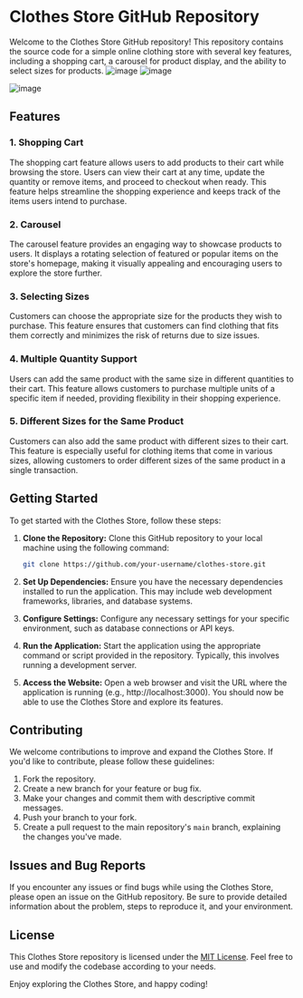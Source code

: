 # Clothes Store GitHub Repository

Welcome to the Clothes Store GitHub repository! This repository contains the source code for a simple online clothing store with several key features, including a shopping cart, a carousel for product display, and the ability to select sizes for products. 
![image](https://github.com/Ahmed-Elgendy25/Clothes-Store/assets/108876019/53bacb92-adc2-4943-bb93-888562c5b866)
![image](https://github.com/Ahmed-Elgendy25/Clothes-Store/assets/108876019/eaf8614d-4fae-40c3-8108-6a71cc9d0025)


![image](https://github.com/Ahmed-Elgendy25/Clothes-Store/assets/108876019/5c370762-4d94-49aa-87bc-d0e10e8413aa)

## Features

### 1. Shopping Cart

The shopping cart feature allows users to add products to their cart while browsing the store. Users can view their cart at any time, update the quantity or remove items, and proceed to checkout when ready. This feature helps streamline the shopping experience and keeps track of the items users intend to purchase.

### 2. Carousel

The carousel feature provides an engaging way to showcase products to users. It displays a rotating selection of featured or popular items on the store's homepage, making it visually appealing and encouraging users to explore the store further.

### 3. Selecting Sizes

Customers can choose the appropriate size for the products they wish to purchase. This feature ensures that customers can find clothing that fits them correctly and minimizes the risk of returns due to size issues.

### 4. Multiple Quantity Support

Users can add the same product with the same size in different quantities to their cart. This feature allows customers to purchase multiple units of a specific item if needed, providing flexibility in their shopping experience.

### 5. Different Sizes for the Same Product

Customers can also add the same product with different sizes to their cart. This feature is especially useful for clothing items that come in various sizes, allowing customers to order different sizes of the same product in a single transaction.

## Getting Started

To get started with the Clothes Store, follow these steps:

1. **Clone the Repository:** Clone this GitHub repository to your local machine using the following command:

   ```bash
   git clone https://github.com/your-username/clothes-store.git
   ```

2. **Set Up Dependencies:** Ensure you have the necessary dependencies installed to run the application. This may include web development frameworks, libraries, and database systems.

3. **Configure Settings:** Configure any necessary settings for your specific environment, such as database connections or API keys.

4. **Run the Application:** Start the application using the appropriate command or script provided in the repository. Typically, this involves running a development server.

5. **Access the Website:** Open a web browser and visit the URL where the application is running (e.g., http://localhost:3000). You should now be able to use the Clothes Store and explore its features.

## Contributing

We welcome contributions to improve and expand the Clothes Store. If you'd like to contribute, please follow these guidelines:

1. Fork the repository.
2. Create a new branch for your feature or bug fix.
3. Make your changes and commit them with descriptive commit messages.
4. Push your branch to your fork.
5. Create a pull request to the main repository's `main` branch, explaining the changes you've made.

## Issues and Bug Reports

If you encounter any issues or find bugs while using the Clothes Store, please open an issue on the GitHub repository. Be sure to provide detailed information about the problem, steps to reproduce it, and your environment.

## License

This Clothes Store repository is licensed under the [MIT License](LICENSE). Feel free to use and modify the codebase according to your needs.

Enjoy exploring the Clothes Store, and happy coding!

